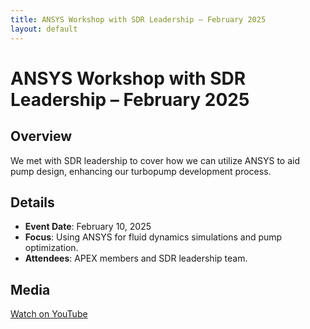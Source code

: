 ```yaml
---
title: ANSYS Workshop with SDR Leadership – February 2025
layout: default
---
```


# ANSYS Workshop with SDR Leadership – February 2025

## Overview
We met with SDR leadership to cover how we can utilize ANSYS to aid pump design, enhancing our turbopump development process.

## Details
- **Event Date**: February 10, 2025  
- **Focus**: Using ANSYS for fluid dynamics simulations and pump optimization.  
- **Attendees**: APEX members and SDR leadership team.

## Media
[Watch on YouTube](https://www.youtube.com/@APEX-at-ASU)
